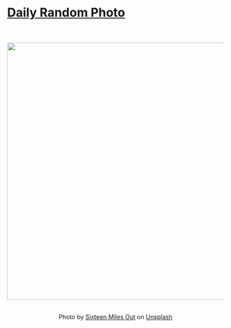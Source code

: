 # [Daily Random Photo](https://www.dailyrandomphoto.com/)

<div align="center">
  <br>
  <br>
  <a href="https://www.dailyrandomphoto.com/p/2025/2025-05-01/"><img src="https://images.unsplash.com/photo-1742058192567-6ab31a596434?crop=entropy&cs=tinysrgb&fit=max&fm=jpg&ixid=M3w3NzUwOHwwfDF8cmFuZG9tfHx8fHx8fHx8MTc0NjA2MDcxNnw&ixlib=rb-4.0.3&q=80&w=1080" width="600px"></a>
  <br>
  <br>
  <p class="has-text-grey">Photo by <a href="https://unsplash.com/@sixteenmilesout?utm_source=Daily%20Random%20Photo&amp;utm_medium=referral" target="_blank" rel="noopener noreferrer">Sixteen Miles Out</a> on <a href="https://unsplash.com/photos/delicate-pink-flowers-bloom-beautifully-in-the-light-sbrFyIu-zdI?utm_source=Daily%20Random%20Photo&amp;utm_medium=referral" target="_blank" rel="noopener noreferrer">Unsplash</a></p>
</div>
